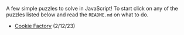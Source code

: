 A few simple puzzles to solve in JavaScript! To start click on any of the puzzles listed below and read the `README.md` on what to do.
+ [Cookie Factory](https://github.com/dubfib/puzzles/tree/main/cookie-factory) (2/12/23)
